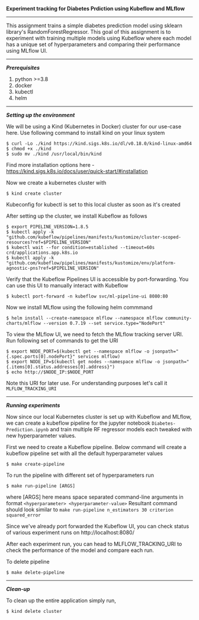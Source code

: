 **Experiment tracking for Diabetes Prdiction using Kubeflow and MLflow**

-------------------------------------------------------------------------------------------------------


This assignment trains a simple diabetes prediction model using sklearn library's RandomForestRegressor. This goal of this assignment is to experiment with training multiple models using Kubeflow where each model has a unique set of hyperparameters and comparing their performance using MLflow UI.


-------------------------------------------------------------------------------------------------------

***Prerequisites***

1. python >=3.8
2. docker
3. kubectl
4. helm

-------------------------------------------------------------------------------------------------------

***Setting up the environment***


We will be using a Kind (Kubernetes in Docker) cluster for our use-case here. Use following command to install kind on your linux system
```
$ curl -Lo ./kind https://kind.sigs.k8s.io/dl/v0.18.0/kind-linux-amd64
$ chmod +x ./kind
$ sudo mv ./kind /usr/local/bin/kind
```
Find more installation options here - https://kind.sigs.k8s.io/docs/user/quick-start/#installation

Now we create a kubernetes cluster with
```
$ kind create cluster
``` 
Kubeconfig for kubectl is set to this local cluster as soon as it's created

After setting up the cluster, we install Kubeflow as follows
```
$ export PIPELINE_VERSION=1.8.5
$ kubectl apply -k "github.com/kubeflow/pipelines/manifests/kustomize/cluster-scoped-resources?ref=$PIPELINE_VERSION"
$ kubectl wait --for condition=established --timeout=60s crd/applications.app.k8s.io
$ kubectl apply -k "github.com/kubeflow/pipelines/manifests/kustomize/env/platform-agnostic-pns?ref=$PIPELINE_VERSION"
```

Verify that the Kubeflow Pipelines UI is accessible by port-forwarding. You can use this UI to manually interact with Kubeflow
```
$ kubectl port-forward -n kubeflow svc/ml-pipeline-ui 8080:80
```

Now we install MLflow using the following helm commmand
```
$ helm install --create-namespace mlflow --namespace mlflow community-charts/mlflow --version 0.7.19 --set service.type="NodePort"
```

To view the MLflow UI, we need to fetch the MLflow tracking server URI. Run following set of commands to get the URI
```
$ export NODE_PORT=$(kubectl get --namespace mlflow -o jsonpath="{.spec.ports[0].nodePort}" services mlflow)
$ export NODE_IP=$(kubectl get nodes --namespace mlflow -o jsonpath="{.items[0].status.addresses[0].address}")
$ echo http://$NODE_IP:$NODE_PORT
```
Note this URI for later use. For understanding purposes let's call it `MLFLOW_TRACKING_URI`

-------------------------------------------------------------------------------------------------------

***Running experiments***

Now since our local Kubernetes cluster is set up with Kubeflow and MLflow, we can create a kubeflow pipeline for the jupyter notebook `Diabetes-Prediction.ipynb` and train multiple RF regressor models each tweaked with new hyperparameter values.

First we need to create a Kubeflow pipeline. Below command will create a kubeflow pipeline set with all the default hyperparameter values  
```
$ make create-pipeline
```

To run the pipeline with different set of hyperparameters run
```
$ make run-pipeline [ARGS]
```
where [ARGS] here means space separated command-line arguments in format `<hyperparameter> <hyperparameter-value>`
Resultant command should look similar to `make run-pipeline n_estimators 30 criterion squared_error`

Since we've already port forwarded the Kubeflow UI, you can check status of various experiment runs on http://localhost:8080/

After each experiment run, you can head to MLFLOW_TRACKING_URI to check the performance of the model and compare each run. 

To delete pipeline
```
$ make delete-pipeline
```

-------------------------------------------------------------------------------------------------------

***Clean-up***

To clean up the entire application simply run,
```
$ kind delete cluster
```
